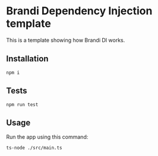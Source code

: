 # Brandi Dependency Injection template

This is a template showing how Brandi DI works.

## Installation

    npm i

## Tests

    npm run test

## Usage

Run the app using this command:

    ts-node ./src/main.ts
